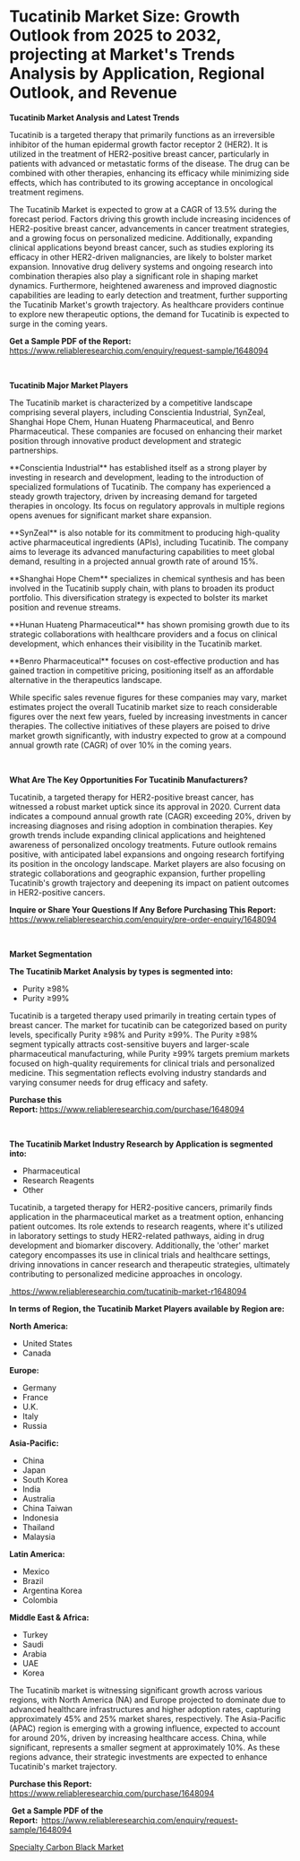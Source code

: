 <p><h1>Tucatinib Market Size: Growth Outlook from 2025 to 2032, projecting at Market's Trends Analysis by Application, Regional Outlook, and Revenue</h1></p><p><strong>Tucatinib Market Analysis and Latest Trends</strong></p>
<p><p>Tucatinib is a targeted therapy that primarily functions as an irreversible inhibitor of the human epidermal growth factor receptor 2 (HER2). It is utilized in the treatment of HER2-positive breast cancer, particularly in patients with advanced or metastatic forms of the disease. The drug can be combined with other therapies, enhancing its efficacy while minimizing side effects, which has contributed to its growing acceptance in oncological treatment regimens.</p><p>The Tucatinib Market is expected to grow at a CAGR of 13.5% during the forecast period. Factors driving this growth include increasing incidences of HER2-positive breast cancer, advancements in cancer treatment strategies, and a growing focus on personalized medicine. Additionally, expanding clinical applications beyond breast cancer, such as studies exploring its efficacy in other HER2-driven malignancies, are likely to bolster market expansion. Innovative drug delivery systems and ongoing research into combination therapies also play a significant role in shaping market dynamics. Furthermore, heightened awareness and improved diagnostic capabilities are leading to early detection and treatment, further supporting the Tucatinib Market's growth trajectory. As healthcare providers continue to explore new therapeutic options, the demand for Tucatinib is expected to surge in the coming years.</p></p>
<p><strong>Get a Sample PDF of the Report:&nbsp;</strong> <a href="https://www.reliableresearchiq.com/enquiry/request-sample/1648094?utm_campaign=3180&utm_medium=2&utm_source=Github&utm_content=ia&utm_term=02042025&utm_id=tucatinib">https://www.reliableresearchiq.com/enquiry/request-sample/1648094</a></p>
<p>&nbsp;</p>
<p><strong>Tucatinib Major Market Players</strong></p>
<p><p>The Tucatinib market is characterized by a competitive landscape comprising several players, including Conscientia Industrial, SynZeal, Shanghai Hope Chem, Hunan Huateng Pharmaceutical, and Benro Pharmaceutical. These companies are focused on enhancing their market position through innovative product development and strategic partnerships.</p><p>**Conscientia Industrial** has established itself as a strong player by investing in research and development, leading to the introduction of specialized formulations of Tucatinib. The company has experienced a steady growth trajectory, driven by increasing demand for targeted therapies in oncology. Its focus on regulatory approvals in multiple regions opens avenues for significant market share expansion.</p><p>**SynZeal** is also notable for its commitment to producing high-quality active pharmaceutical ingredients (APIs), including Tucatinib. The company aims to leverage its advanced manufacturing capabilities to meet global demand, resulting in a projected annual growth rate of around 15%. </p><p>**Shanghai Hope Chem** specializes in chemical synthesis and has been involved in the Tucatinib supply chain, with plans to broaden its product portfolio. This diversification strategy is expected to bolster its market position and revenue streams.</p><p>**Hunan Huateng Pharmaceutical** has shown promising growth due to its strategic collaborations with healthcare providers and a focus on clinical development, which enhances their visibility in the Tucatinib market.</p><p>**Benro Pharmaceutical** focuses on cost-effective production and has gained traction in competitive pricing, positioning itself as an affordable alternative in the therapeutics landscape.</p><p>While specific sales revenue figures for these companies may vary, market estimates project the overall Tucatinib market size to reach considerable figures over the next few years, fueled by increasing investments in cancer therapies. The collective initiatives of these players are poised to drive market growth significantly, with industry expected to grow at a compound annual growth rate (CAGR) of over 10% in the coming years.</p></p>
<p>&nbsp;</p>
<p><strong>What Are The Key Opportunities For Tucatinib Manufacturers?</strong></p>
<p><p>Tucatinib, a targeted therapy for HER2-positive breast cancer, has witnessed a robust market uptick since its approval in 2020. Current data indicates a compound annual growth rate (CAGR) exceeding 20%, driven by increasing diagnoses and rising adoption in combination therapies. Key growth trends include expanding clinical applications and heightened awareness of personalized oncology treatments. Future outlook remains positive, with anticipated label expansions and ongoing research fortifying its position in the oncology landscape. Market players are also focusing on strategic collaborations and geographic expansion, further propelling Tucatinib's growth trajectory and deepening its impact on patient outcomes in HER2-positive cancers.</p></p>
<p><strong>Inquire or Share Your Questions If Any Before Purchasing This Report:</strong> <a href="https://www.reliableresearchiq.com/enquiry/pre-order-enquiry/1648094?utm_campaign=3180&utm_medium=2&utm_source=Github&utm_content=ia&utm_term=02042025&utm_id=tucatinib">https://www.reliableresearchiq.com/enquiry/pre-order-enquiry/1648094</a></p>
<p>&nbsp;</p>
<p><strong>Market Segmentation</strong></p>
<p><strong>The Tucatinib Market Analysis by types is segmented into:</strong></p>
<p><ul><li>Purity ≥98%</li><li>Purity ≥99%</li></ul></p>
<p><p>Tucatinib is a targeted therapy used primarily in treating certain types of breast cancer. The market for tucatinib can be categorized based on purity levels, specifically Purity ≥98% and Purity ≥99%. The Purity ≥98% segment typically attracts cost-sensitive buyers and larger-scale pharmaceutical manufacturing, while Purity ≥99% targets premium markets focused on high-quality requirements for clinical trials and personalized medicine. This segmentation reflects evolving industry standards and varying consumer needs for drug efficacy and safety.</p></p>
<p><strong>Purchase this Report:&nbsp;</strong><a href="https://www.reliableresearchiq.com/purchase/1648094?utm_campaign=3180&utm_medium=2&utm_source=Github&utm_content=ia&utm_term=02042025&utm_id=tucatinib">https://www.reliableresearchiq.com/purchase/1648094</a></p>
<p>&nbsp;</p>
<p><strong>The Tucatinib Market Industry Research by Application is segmented into:</strong></p>
<p><ul><li>Pharmaceutical</li><li>Research Reagents</li><li>Other</li></ul></p>
<p><p>Tucatinib, a targeted therapy for HER2-positive cancers, primarily finds application in the pharmaceutical market as a treatment option, enhancing patient outcomes. Its role extends to research reagents, where it's utilized in laboratory settings to study HER2-related pathways, aiding in drug development and biomarker discovery. Additionally, the 'other' market category encompasses its use in clinical trials and healthcare settings, driving innovations in cancer research and therapeutic strategies, ultimately contributing to personalized medicine approaches in oncology.</p></p>
<p><a href="https://www.reliableresearchiq.com/tucatinib-market-r1648094?utm_campaign=3180&utm_medium=2&utm_source=Github&utm_content=ia&utm_term=02042025&utm_id=tucatinib">&nbsp;https://www.reliableresearchiq.com/tucatinib-market-r1648094</a></p>
<p><strong>In terms of Region, the Tucatinib Market Players available by Region are:</strong></p>
<p>
    <p> <strong> North America: </strong>
        <ul>
            <li>United States</li>
            <li>Canada</li>
        </ul>
        </p> 
    <p> <strong> Europe: </strong>
        <ul>
            <li>Germany</li>
            <li>France</li>
            <li>U.K.</li>
            <li>Italy</li>
            <li>Russia</li>
        </ul>
        </p> 
    <p> <strong> Asia-Pacific: </strong>
        <ul>
            <li>China</li>
            <li>Japan</li>
            <li>South Korea</li>
            <li>India</li>
            <li>Australia</li>
            <li>China Taiwan</li>
            <li>Indonesia</li>
            <li>Thailand</li>
            <li>Malaysia</li>
        </ul>
        </p> 
    <p> <strong> Latin America: </strong>
        <ul>
            <li>Mexico</li>
            <li>Brazil</li>
            <li>Argentina Korea</li>
            <li>Colombia</li>
        </ul>
        </p> 
    <p> <strong> Middle East & Africa: </strong>
        <ul>
            <li>Turkey</li>
            <li>Saudi</li>
            <li>Arabia</li>
            <li>UAE</li>
            <li>Korea</li>
        </ul>
    </p>
    </p>
<p><p>The Tucatinib market is witnessing significant growth across various regions, with North America (NA) and Europe projected to dominate due to advanced healthcare infrastructures and higher adoption rates, capturing approximately 45% and 25% market shares, respectively. The Asia-Pacific (APAC) region is emerging with a growing influence, expected to account for around 20%, driven by increasing healthcare access. China, while significant, represents a smaller segment at approximately 10%. As these regions advance, their strategic investments are expected to enhance Tucatinib's market trajectory.</p></p>
<p><strong>Purchase this Report: </strong><a href="https://www.reliableresearchiq.com/purchase/1648094?utm_campaign=3180&utm_medium=2&utm_source=Github&utm_content=ia&utm_term=02042025&utm_id=tucatinib">https://www.reliableresearchiq.com/purchase/1648094</a></p>
<p>&nbsp;<strong>Get a Sample PDF of the Report:&nbsp;&nbsp;</strong><a href="https://www.reliableresearchiq.com/enquiry/request-sample/1648094?utm_campaign=3180&utm_medium=2&utm_source=Github&utm_content=ia&utm_term=02042025&utm_id=tucatinib">https://www.reliableresearchiq.com/enquiry/request-sample/1648094</a></p>
<p><strong></strong></p>
<p><p><a href="https://github.com/akermigarib/Market-Research-Report-List-1/blob/main/specialty-carbon-black-market.md?utm_campaign=3180&utm_medium=2&utm_source=Github&utm_content=ia&utm_term=02042025&utm_id=tucatinib">Specialty Carbon Black Market</a></p></p>
